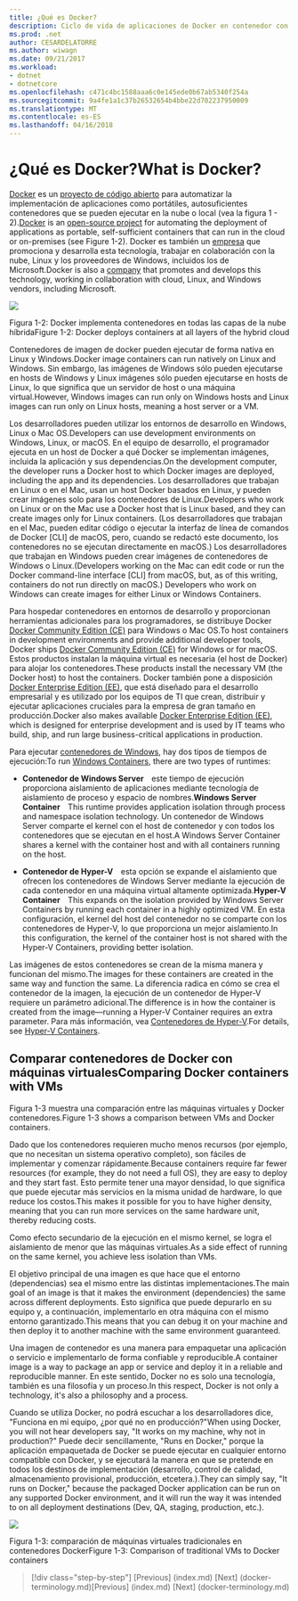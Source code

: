 ```yaml
---
title: ¿Qué es Docker?
description: Ciclo de vida de aplicaciones de Docker en contenedor con la plataforma y las herramientas de Microsoft
ms.prod: .net
author: CESARDELATORRE
ms.author: wiwagn
ms.date: 09/21/2017
ms.workload:
- dotnet
- dotnetcore
ms.openlocfilehash: c471c4bc1588aaa6c0e145ede0b67ab5340f254a
ms.sourcegitcommit: 9a4fe1a1c37b26532654b4bbe22d702237950009
ms.translationtype: MT
ms.contentlocale: es-ES
ms.lasthandoff: 04/16/2018
---
```

# <a name="what-is-docker"></a><span data-ttu-id="fe3fa-103">¿Qué es Docker?</span><span class="sxs-lookup"><span data-stu-id="fe3fa-103">What is Docker?</span></span>

<span data-ttu-id="fe3fa-104">[Docker](https://www.docker.com/) es un [proyecto de código abierto](https://github.com/docker/docker) para automatizar la implementación de aplicaciones como portátiles, autosuficientes contenedores que se pueden ejecutar en la nube o local (vea la figura 1 - 2).</span><span class="sxs-lookup"><span data-stu-id="fe3fa-104">[Docker](https://www.docker.com/) is an [open-source project](https://github.com/docker/docker) for automating the deployment of applications as portable, self-sufficient containers that can run in the cloud or on-premises (see Figure 1-2).</span></span> <span data-ttu-id="fe3fa-105">Docker es también un [empresa](https://www.docker.com/) que promociona y desarrolla esta tecnología, trabajar en colaboración con la nube, Linux y los proveedores de Windows, incluidos los de Microsoft.</span><span class="sxs-lookup"><span data-stu-id="fe3fa-105">Docker is also a [company](https://www.docker.com/) that promotes and develops this technology, working in collaboration with cloud, Linux, and Windows vendors, including Microsoft.</span></span>

![](./media/image2.png)

<span data-ttu-id="fe3fa-106">Figura 1-2: Docker implementa contenedores en todas las capas de la nube híbrida</span><span class="sxs-lookup"><span data-stu-id="fe3fa-106">Figure 1-2: Docker deploys containers at all layers of the hybrid cloud</span></span>

<span data-ttu-id="fe3fa-107">Contenedores de imagen de docker pueden ejecutar de forma nativa en Linux y Windows.</span><span class="sxs-lookup"><span data-stu-id="fe3fa-107">Docker image containers can run natively on Linux and Windows.</span></span> <span data-ttu-id="fe3fa-108">Sin embargo, las imágenes de Windows sólo pueden ejecutarse en hosts de Windows y Linux imágenes sólo pueden ejecutarse en hosts de Linux, lo que significa que un servidor de host o una máquina virtual.</span><span class="sxs-lookup"><span data-stu-id="fe3fa-108">However, Windows images can run only on Windows hosts and Linux images can run only on Linux hosts, meaning a host server or a VM.</span></span>

<span data-ttu-id="fe3fa-109">Los desarrolladores pueden utilizar los entornos de desarrollo en Windows, Linux o Mac OS.</span><span class="sxs-lookup"><span data-stu-id="fe3fa-109">Developers can use development environments on Windows, Linux, or macOS.</span></span> <span data-ttu-id="fe3fa-110">En el equipo de desarrollo, el programador ejecuta en un host de Docker a qué Docker se implementan imágenes, incluida la aplicación y sus dependencias.</span><span class="sxs-lookup"><span data-stu-id="fe3fa-110">On the development computer, the developer runs a Docker host to which Docker images are deployed, including the app and its dependencies.</span></span> <span data-ttu-id="fe3fa-111">Los desarrolladores que trabajan en Linux o en el Mac, usan un host Docker basados en Linux, y pueden crear imágenes solo para los contenedores de Linux.</span><span class="sxs-lookup"><span data-stu-id="fe3fa-111">Developers who work on Linux or on the Mac use a Docker host that is Linux based, and they can create images only for Linux containers.</span></span> <span data-ttu-id="fe3fa-112">(Los desarrolladores que trabajan en el Mac, pueden editar código o ejecutar la interfaz de línea de comandos de Docker \[CLI\] de macOS, pero, cuando se redactó este documento, los contenedores no se ejecutan directamente en macOS.) Los desarrolladores que trabajan en Windows pueden crear imágenes de contenedores de Windows o Linux.</span><span class="sxs-lookup"><span data-stu-id="fe3fa-112">(Developers working on the Mac can edit code or run the Docker command-line interface \[CLI\] from macOS, but, as of this writing, containers do not run directly on macOS.) Developers who work on Windows can create images for either Linux or Windows Containers.</span></span>

<span data-ttu-id="fe3fa-113">Para hospedar contenedores en entornos de desarrollo y proporcionan herramientas adicionales para los programadores, se distribuye Docker [Docker Community Edition (CE)](https://www.docker.com/community-edition) para Windows o Mac OS.</span><span class="sxs-lookup"><span data-stu-id="fe3fa-113">To host containers in development environments and provide additional developer tools, Docker ships [Docker Community Edition (CE)](https://www.docker.com/community-edition) for Windows or for macOS.</span></span> <span data-ttu-id="fe3fa-114">Estos productos instalan la máquina virtual es necesaria (el host de Docker) para alojar los contenedores.</span><span class="sxs-lookup"><span data-stu-id="fe3fa-114">These products install the necessary VM (the Docker host) to host the containers.</span></span> <span data-ttu-id="fe3fa-115">Docker también pone a disposición [Docker Enterprise Edition (EE)](https://www.docker.com/enterprise-edition), que está diseñado para el desarrollo empresarial y es utilizado por los equipos de TI que crean, distribuir y ejecutar aplicaciones cruciales para la empresa de gran tamaño en producción.</span><span class="sxs-lookup"><span data-stu-id="fe3fa-115">Docker also makes available [Docker Enterprise Edition (EE)](https://www.docker.com/enterprise-edition), which is designed for enterprise development and is used by IT teams who build, ship, and run large business-critical applications in production.</span></span>

<span data-ttu-id="fe3fa-116">Para ejecutar [contenedores de Windows](https://msdn.microsoft.com/virtualization/windowscontainers/about/about_overview), hay dos tipos de tiempos de ejecución:</span><span class="sxs-lookup"><span data-stu-id="fe3fa-116">To run [Windows Containers](https://msdn.microsoft.com/virtualization/windowscontainers/about/about_overview), there are two types of runtimes:</span></span>

-   <span data-ttu-id="fe3fa-117">**Contenedor de Windows Server** este tiempo de ejecución proporciona aislamiento de aplicaciones mediante tecnología de aislamiento de proceso y espacio de nombres.</span><span class="sxs-lookup"><span data-stu-id="fe3fa-117">**Windows Server Container** This runtime provides application isolation through process and namespace isolation technology.</span></span> <span data-ttu-id="fe3fa-118">Un contenedor de Windows Server comparte el kernel con el host de contenedor y con todos los contenedores que se ejecutan en el host.</span><span class="sxs-lookup"><span data-stu-id="fe3fa-118">A Windows Server Container shares a kernel with the container host and with all containers running on the host.</span></span>

-   <span data-ttu-id="fe3fa-119">**Contenedor de Hyper-V** esta opción se expande el aislamiento que ofrecen los contenedores de Windows Server mediante la ejecución de cada contenedor en una máquina virtual altamente optimizada.</span><span class="sxs-lookup"><span data-stu-id="fe3fa-119">**Hyper-V Container** This expands on the isolation provided by Windows Server Containers by running each container in a highly optimized VM.</span></span> <span data-ttu-id="fe3fa-120">En esta configuración, el kernel del host del contenedor no se comparte con los contenedores de Hyper-V, lo que proporciona un mejor aislamiento.</span><span class="sxs-lookup"><span data-stu-id="fe3fa-120">In this configuration, the kernel of the container host is not shared with the Hyper-V Containers, providing better isolation.</span></span>

<span data-ttu-id="fe3fa-121">Las imágenes de estos contenedores se crean de la misma manera y funcionan del mismo.</span><span class="sxs-lookup"><span data-stu-id="fe3fa-121">The images for these containers are created in the same way and function the same.</span></span> <span data-ttu-id="fe3fa-122">La diferencia radica en cómo se crea el contenedor de la imagen, la ejecución de un contenedor de Hyper-V requiere un parámetro adicional.</span><span class="sxs-lookup"><span data-stu-id="fe3fa-122">The difference is in how the container is created from the image—running a Hyper-V Container requires an extra parameter.</span></span> <span data-ttu-id="fe3fa-123">Para más información, vea [Contenedores de Hyper-V](https://msdn.microsoft.com/virtualization/windowscontainers/about/about_overview).</span><span class="sxs-lookup"><span data-stu-id="fe3fa-123">For details, see [Hyper-V Containers](https://msdn.microsoft.com/virtualization/windowscontainers/about/about_overview).</span></span>

## <a name="comparing-docker-containers-with-vms"></a><span data-ttu-id="fe3fa-124">Comparar contenedores de Docker con máquinas virtuales</span><span class="sxs-lookup"><span data-stu-id="fe3fa-124">Comparing Docker containers with VMs</span></span>

<span data-ttu-id="fe3fa-125">Figura 1-3 muestra una comparación entre las máquinas virtuales y Docker contenedores.</span><span class="sxs-lookup"><span data-stu-id="fe3fa-125">Figure 1-3 shows a comparison between VMs and Docker containers.</span></span>

<span data-ttu-id="fe3fa-126">Dado que los contenedores requieren mucho menos recursos (por ejemplo, que no necesitan un sistema operativo completo), son fáciles de implementar y comenzar rápidamente.</span><span class="sxs-lookup"><span data-stu-id="fe3fa-126">Because containers require far fewer resources (for example, they do not need a full OS), they are easy to deploy and they start fast.</span></span> <span data-ttu-id="fe3fa-127">Esto permite tener una mayor densidad, lo que significa que puede ejecutar más servicios en la misma unidad de hardware, lo que reduce los costos.</span><span class="sxs-lookup"><span data-stu-id="fe3fa-127">This makes it possible for you to have higher density, meaning that you can run more services on the same hardware unit, thereby reducing costs.</span></span>

<span data-ttu-id="fe3fa-128">Como efecto secundario de la ejecución en el mismo kernel, se logra el aislamiento de menor que las máquinas virtuales.</span><span class="sxs-lookup"><span data-stu-id="fe3fa-128">As a side effect of running on the same kernel, you achieve less isolation than VMs.</span></span>

<span data-ttu-id="fe3fa-129">El objetivo principal de una imagen es que hace que el entorno (dependencias) sea el mismo entre las distintas implementaciones.</span><span class="sxs-lookup"><span data-stu-id="fe3fa-129">The main goal of an image is that it makes the environment (dependencies) the same across different deployments.</span></span> <span data-ttu-id="fe3fa-130">Esto significa que puede depurarlo en su equipo y, a continuación, implementarlo en otra máquina con el mismo entorno garantizado.</span><span class="sxs-lookup"><span data-stu-id="fe3fa-130">This means that you can debug it on your machine and then deploy it to another machine with the same environment guaranteed.</span></span>

<span data-ttu-id="fe3fa-131">Una imagen de contenedor es una manera para empaquetar una aplicación o servicio e implementarlo de forma confiable y reproducible.</span><span class="sxs-lookup"><span data-stu-id="fe3fa-131">A container image is a way to package an app or service and deploy it in a reliable and reproducible manner.</span></span> <span data-ttu-id="fe3fa-132">En este sentido, Docker no es solo una tecnología, también es una filosofía y un proceso.</span><span class="sxs-lookup"><span data-stu-id="fe3fa-132">In this respect, Docker is not only a technology, it's also a philosophy and a process.</span></span>

<span data-ttu-id="fe3fa-133">Cuando se utiliza Docker, no podrá escuchar a los desarrolladores dice, "Funciona en mi equipo, ¿por qué no en producción?"</span><span class="sxs-lookup"><span data-stu-id="fe3fa-133">When using Docker, you will not hear developers say, "It works on my machine, why not in production?"</span></span> <span data-ttu-id="fe3fa-134">Puede decir sencillamente, "Runs en Docker," porque la aplicación empaquetada de Docker se puede ejecutar en cualquier entorno compatible con Docker, y se ejecutará la manera en que se pretende en todos los destinos de implementación (desarrollo, control de calidad, almacenamiento provisional, producción, etcetera.).</span><span class="sxs-lookup"><span data-stu-id="fe3fa-134">They can simply say, "It runs on Docker," because the packaged Docker application can be run on any supported Docker environment, and it will run the way it was intended to on all deployment destinations (Dev, QA, staging, production, etc.).</span></span>

![](./media/image3.png)

<span data-ttu-id="fe3fa-135">Figura 1-3: comparación de máquinas virtuales tradicionales en contenedores Docker</span><span class="sxs-lookup"><span data-stu-id="fe3fa-135">Figure 1-3: Comparison of traditional VMs to Docker containers</span></span>


>[!div class="step-by-step"]
<span data-ttu-id="fe3fa-136">[Previous] (index.md) [Next] (docker-terminology.md)</span><span class="sxs-lookup"><span data-stu-id="fe3fa-136">[Previous] (index.md) [Next] (docker-terminology.md)</span></span>
